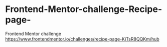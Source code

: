 # Frontend-Mentor-challenge-Recipe-page-
Frontend Mentor challenge https://www.frontendmentor.io/challenges/recipe-page-KiTsR8QQKm/hub
